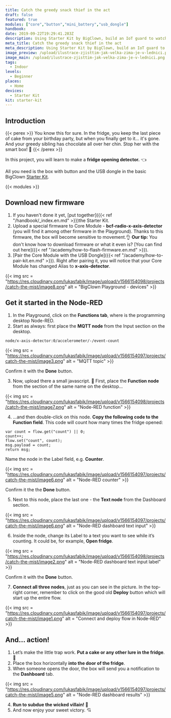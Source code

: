 ```yaml
---
title: Catch the greedy snack thief in the act
draft: false
featured: true
modules: ["core","button","mini_battery","usb_dongle"]
handbook:
date: 2019-09-22T19:29:41.283Z
description: Using Starter Kit by BigClown, build an IoT guard to watch over your food in the fridge. We have prepared an easy-to-follow instructions to do that.
meta_title: Catch the greedy snack thief in the act
meta_description: Using Starter Kit by BigClown, build an IoT guard to watch over your food in the fridge. We have prepared an easy-to-follow instructions to do that.
image_preview: /upload/ilustrace-zjisttim-jak-velka-zima-je-v-lednici.png
image_main: /upload/ilustrace-zjisttim-jak-velka-zima-je-v-lednici.png
tags:
  - Indoor
levels:
  - Beginner
places:
  - Home
devices:
  - Starter Kit
kit: starter-kit
---
```


## Introduction

{{< perex >}}
You know this for sure. In the fridge, you keep the last piece of cake from your birthday party, but when you finally get to it… it's gone. And your greedy sibling has chocolate all over her chin. Stop her with the smart box! 🎂
{{< /perex >}}

In this project, you will learn to make a **fridge opening detector.** 👈

All you need is the box with button and the USB dongle in the basic BigClown [Starter Kit](https://shop.bigclown.com/starter-kit/).

{{< modules >}}

##  Download new firmware

1. If you haven't done it yet, [put together]({{< ref "/handbook/_index.en.md" >}})the Starter Kit.
2. Upload a special firmware to Core Module - **bcf-radio-x-axis-detector** (you will find it among other firmware in the Playground). Thanks to this firmware, the box will become sensitive to movement.👌
   **Our tip:** You don't know how to download firmware or what it even is? [You can find out here]({{< ref "/academy/how-to-flash-firmware.en.md" >}}).
3. [Pair the Core Module with the USB Dongle]({{< ref "/academy/how-to-pair-kit.en.md" >}}). Right after pairing it, you will notice that your Core Module has changed Alias to **x-axis-detector**.

{{< img src = "https://res.cloudinary.com/lukasfabik/image/upload/v1566154098/projects/catch-the-mist/image8.png" alt = "BigClown Playground - devices" >}}

## Get it started in the Node-RED

1. In the Playground, click on the **Functions tab**, where is the programming desktop Node-RED.
2. Start as always: first place the **MQTT node** from the Input section on the desktop.


```
node/x-axis-detector:0/accelerometer/-/event-count
```

{{< img src = "https://res.cloudinary.com/lukasfabik/image/upload/v1566154097/projects/catch-the-mist/image3.png" alt = "MQTT topic" >}}

Confirm it with the **Done** button.

3. Now, upload there a small javascript. 🙌 First, place the **Function node** from the section of the same name on the desktop...

{{< img src = "https://res.cloudinary.com/lukasfabik/image/upload/v1566154098/projects/catch-the-mist/image7.png" alt = "Node-RED function" >}}

4. ...and then double-click on this node. **Copy the following code to the Function field**. This code will count how many times the fridge opened:


```
var count = flow.get("count") || 0;
count++;
flow.set("count", count);
msg.payload = count;
return msg;
```

Name the node in the Label field, e.g. **Counter**.

{{< img src = "https://res.cloudinary.com/lukasfabik/image/upload/v1566154097/projects/catch-the-mist/image6.png" alt = "Node-RED counter" >}}

Confirm it the the **Done** button.

5. Next to this node, place the last one - the **Text node** from the Dashboard section.

{{< img src = "https://res.cloudinary.com/lukasfabik/image/upload/v1566154097/projects/catch-the-mist/image6.png" alt = "Node-RED dashboard text input" >}}

6. Inside the node, change its Label to a text you want to see while it’s counting. It could be, for example, **Open fridge**.

{{< img src = "https://res.cloudinary.com/lukasfabik/image/upload/v1566154098/projects/catch-the-mist/image2.png" alt = "Node-RED dashboard text input label" >}}

Confirm it with the **Done** button.

7. **Connect all three nodes**, just as you can see in the picture. In the top-right corner, remember to click on the good old **Deploy** button which will start up the entire flow.

{{< img src = "https://res.cloudinary.com/lukasfabik/image/upload/v1566154097/projects/catch-the-mist/image1.png" alt = "Connect and deploy flow in Node-RED" >}}

## And… action!

1. Let’s make the little trap work. **Put a cake or any other lure in the fridge**. 🍰
2. Place the box horizontally **into the door of the fridge**.
3. When someone opens the door, the box will send you a notification to the **Dashboard** tab.

{{< img src = "https://res.cloudinary.com/lukasfabik/image/upload/v1566154097/projects/catch-the-mist/image5.png" alt = "Node-RED dashboard results" >}}

4. **Run to subdue the wicked villain! 👮**
5. And now enjoy your sweet victory. 💘
